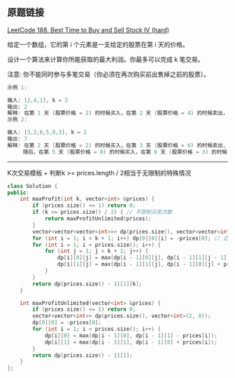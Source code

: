 ## 原题链接

[LeetCode 188. Best Time to Buy and Sell Stock IV (hard)](https://leetcode-cn.com/problems/best-time-to-buy-and-sell-stock-iv/)

给定一个数组，它的第 i 个元素是一支给定的股票在第 i 天的价格。

设计一个算法来计算你所能获取的最大利润。你最多可以完成 k 笔交易。

注意: 你不能同时参与多笔交易（你必须在再次购买前出售掉之前的股票）。

```cpp
示例 1:

输入: [2,4,1], k = 2
输出: 2
解释: 在第 1 天 (股票价格 = 2) 的时候买入，在第 2 天 (股票价格 = 4) 的时候卖出，这笔交易所能获得利润 = 4-2 = 2 。
示例 2:

输入: [3,2,6,5,0,3], k = 2
输出: 7
解释: 在第 2 天 (股票价格 = 2) 的时候买入，在第 3 天 (股票价格 = 6) 的时候卖出, 这笔交易所能获得利润 = 6-2 = 4 。
     随后，在第 5 天 (股票价格 = 0) 的时候买入，在第 6 天 (股票价格 = 3) 的时候卖出, 这笔交易所能获得利润 = 3-0 = 3 。
```

---

K次交易模板 + 判断k >= prices.length / 2相当于无限制的特殊情况

```cpp
class Solution {
public:
    int maxProfit(int k, vector<int> &prices) {
        if (prices.size() <= 1) return 0;
        if (k >= prices.size() / 2) { // 不限制买卖次数
            return maxProfitUnlimited(prices);
        }
        vector<vector<vector<int>>> dp(prices.size(), vector<vector<int>>(2, vector<int>(k + 1, 0)));
        for (int i = 1; i < k + 1; i++) dp[0][0][i] = -prices[0]; // 边界
        for (int i = 1; i < prices.size(); i++) {
            for (int j = 1; j < k + 1; j++) {
                dp[i][0][j] = max(dp[i - 1][0][j], dp[i - 1][1][j - 1] - prices[i]);
                dp[i][1][j] = max(dp[i - 1][1][j], dp[i - 1][0][j] + prices[i]);
            }
        }
        return dp[prices.size() - 1][1][k];
    }

    int maxProfitUnlimited(vector<int> &prices) {
        if (prices.size() <= 1) return 0;
        vector<vector<int>> dp(prices.size(), vector<int>(2, 0));
        dp[0][0] = -prices[0];
        for (int i = 1; i < prices.size(); i++) {
            dp[i][0] = max(dp[i - 1][0], dp[i - 1][1] - prices[i]);
            dp[i][1] = max(dp[i - 1][1], dp[i - 1][0] + prices[i]);
        }
        return dp[prices.size() - 1][1];
    }
};
```
